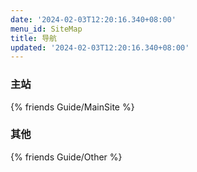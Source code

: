```yaml
---
date: '2024-02-03T12:20:16.340+08:00'
menu_id: SiteMap
title: 导航
updated: '2024-02-03T12:20:16.340+08:00'
---
```

### 主站

{% friends Guide/MainSite %}

### 其他

{% friends Guide/Other %}